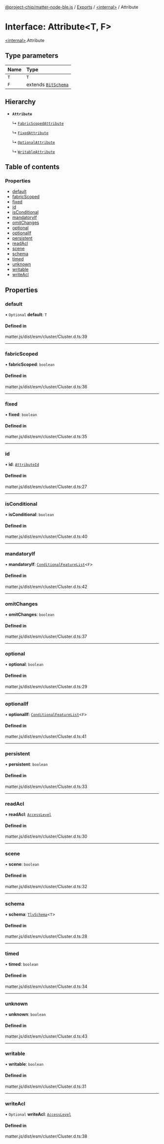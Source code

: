 [@project-chip/matter-node-ble.js](../README.md) / [Exports](../modules.md) / [\<internal\>](../modules/internal_.md) / Attribute

# Interface: Attribute\<T, F\>

[\<internal\>](../modules/internal_.md).Attribute

## Type parameters

| Name | Type |
| :------ | :------ |
| `T` | `T` |
| `F` | extends [`BitSchema`](../modules/internal_.md#bitschema) |

## Hierarchy

- **`Attribute`**

  ↳ [`FabricScopedAttribute`](internal_.FabricScopedAttribute.md)

  ↳ [`FixedAttribute`](internal_.FixedAttribute.md)

  ↳ [`OptionalAttribute`](internal_.OptionalAttribute.md)

  ↳ [`WritableAttribute`](internal_.WritableAttribute.md)

## Table of contents

### Properties

- [default](internal_.Attribute.md#default)
- [fabricScoped](internal_.Attribute.md#fabricscoped)
- [fixed](internal_.Attribute.md#fixed)
- [id](internal_.Attribute.md#id)
- [isConditional](internal_.Attribute.md#isconditional)
- [mandatoryIf](internal_.Attribute.md#mandatoryif)
- [omitChanges](internal_.Attribute.md#omitchanges)
- [optional](internal_.Attribute.md#optional)
- [optionalIf](internal_.Attribute.md#optionalif)
- [persistent](internal_.Attribute.md#persistent)
- [readAcl](internal_.Attribute.md#readacl)
- [scene](internal_.Attribute.md#scene)
- [schema](internal_.Attribute.md#schema)
- [timed](internal_.Attribute.md#timed)
- [unknown](internal_.Attribute.md#unknown)
- [writable](internal_.Attribute.md#writable)
- [writeAcl](internal_.Attribute.md#writeacl)

## Properties

### default

• `Optional` **default**: `T`

#### Defined in

matter.js/dist/esm/cluster/Cluster.d.ts:39

___

### fabricScoped

• **fabricScoped**: `boolean`

#### Defined in

matter.js/dist/esm/cluster/Cluster.d.ts:36

___

### fixed

• **fixed**: `boolean`

#### Defined in

matter.js/dist/esm/cluster/Cluster.d.ts:35

___

### id

• **id**: [`AttributeId`](../modules/internal_.md#attributeid)

#### Defined in

matter.js/dist/esm/cluster/Cluster.d.ts:27

___

### isConditional

• **isConditional**: `boolean`

#### Defined in

matter.js/dist/esm/cluster/Cluster.d.ts:40

___

### mandatoryIf

• **mandatoryIf**: [`ConditionalFeatureList`](../modules/internal_.md#conditionalfeaturelist)\<`F`\>

#### Defined in

matter.js/dist/esm/cluster/Cluster.d.ts:42

___

### omitChanges

• **omitChanges**: `boolean`

#### Defined in

matter.js/dist/esm/cluster/Cluster.d.ts:37

___

### optional

• **optional**: `boolean`

#### Defined in

matter.js/dist/esm/cluster/Cluster.d.ts:29

___

### optionalIf

• **optionalIf**: [`ConditionalFeatureList`](../modules/internal_.md#conditionalfeaturelist)\<`F`\>

#### Defined in

matter.js/dist/esm/cluster/Cluster.d.ts:41

___

### persistent

• **persistent**: `boolean`

#### Defined in

matter.js/dist/esm/cluster/Cluster.d.ts:33

___

### readAcl

• **readAcl**: [`AccessLevel`](../enums/internal_.AccessLevel.md)

#### Defined in

matter.js/dist/esm/cluster/Cluster.d.ts:30

___

### scene

• **scene**: `boolean`

#### Defined in

matter.js/dist/esm/cluster/Cluster.d.ts:32

___

### schema

• **schema**: [`TlvSchema`](../classes/internal_.TlvSchema.md)\<`T`\>

#### Defined in

matter.js/dist/esm/cluster/Cluster.d.ts:28

___

### timed

• **timed**: `boolean`

#### Defined in

matter.js/dist/esm/cluster/Cluster.d.ts:34

___

### unknown

• **unknown**: `boolean`

#### Defined in

matter.js/dist/esm/cluster/Cluster.d.ts:43

___

### writable

• **writable**: `boolean`

#### Defined in

matter.js/dist/esm/cluster/Cluster.d.ts:31

___

### writeAcl

• `Optional` **writeAcl**: [`AccessLevel`](../enums/internal_.AccessLevel.md)

#### Defined in

matter.js/dist/esm/cluster/Cluster.d.ts:38
